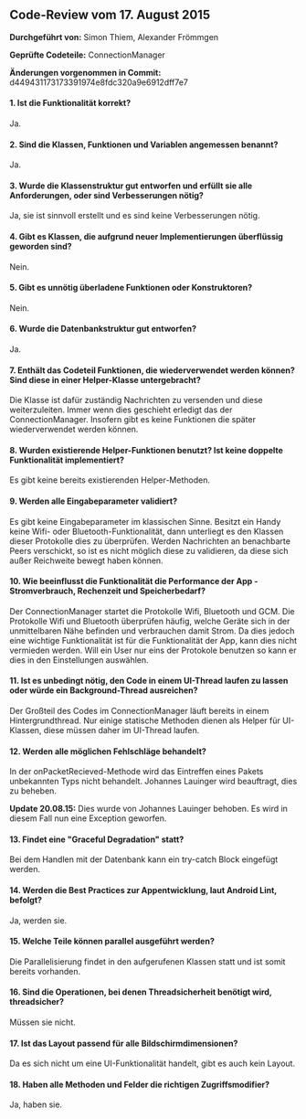 
## Code-Review vom 17. August 2015

**Durchgeführt von:** Simon Thiem, Alexander Frömmgen

**Geprüfte Codeteile:** ConnectionManager

**Änderungen vorgenommen in Commit:** d449431173173391974e8fdc320a9e6912dff7e7

#### 1. Ist die Funktionalität korrekt?

Ja.

#### 2. Sind die Klassen, Funktionen und Variablen angemessen benannt?

Ja.

#### 3. Wurde die Klassenstruktur gut entworfen und erfüllt sie alle Anforderungen, oder sind Verbesserungen nötig?

Ja, sie ist sinnvoll erstellt und es sind keine Verbesserungen nötig.

#### 4. Gibt es Klassen, die aufgrund neuer Implementierungen überflüssig geworden sind?

Nein.

#### 5. Gibt es unnötig überladene Funktionen oder Konstruktoren?

Nein.

#### 6. Wurde die Datenbankstruktur gut entworfen?

Ja.

#### 7. Enthält das Codeteil Funktionen, die wiederverwendet werden können? Sind diese in einer Helper-Klasse untergebracht?

Die Klasse ist dafür zuständig Nachrichten zu versenden und diese weiterzuleiten. Immer wenn dies geschieht erledigt das der ConnectionManager. Insofern gibt es keine Funktionen die später wiederverwendet werden können.

#### 8. Wurden existierende Helper-Funktionen benutzt? Ist keine doppelte Funktionalität implementiert?

Es gibt keine bereits existierenden Helper-Methoden.

#### 9. Werden alle Eingabeparameter validiert?

Es gibt keine Eingabeparameter im klassischen Sinne. Besitzt ein Handy keine Wifi- oder Bluetooth-Funktionalität, dann unterliegt es den Klassen dieser Protokolle dies zu überprüfen. Werden Nachrichten an benachbarte Peers verschickt, so ist es nicht möglich diese zu validieren, da diese sich außer Reichweite bewegt haben können.

#### 10. Wie beeinflusst die Funktionalität die Performance der App - Stromverbrauch, Rechenzeit und Speicherbedarf?

Der ConnectionManager startet die Protokolle Wifi, Bluetooth und GCM. Die Protokolle Wifi und Bluetooth überprüfen häufig, welche Geräte sich in der unmittelbaren Nähe befinden und verbrauchen damit Strom. Da dies jedoch eine wichtige Funktionalität ist für die Funktionalität der App, kann dies nicht vermieden werden. Will ein User nur eins der Protokole benutzen so kann er dies in den Einstellungen auswählen.

#### 11. Ist es unbedingt nötig, den Code in einem UI-Thread laufen zu lassen oder würde ein Background-Thread ausreichen?

Der Großteil des Codes im ConnectionManager läuft bereits in einem Hintergrundthread. Nur einige statische Methoden dienen als Helper für UI-Klassen, diese müssen daher im UI-Thread laufen.

#### 12. Werden alle möglichen Fehlschläge behandelt?

In der onPacketRecieved-Methode wird das Eintreffen eines Pakets unbekannten Typs nicht behandelt. Johannes Lauinger wird beauftragt, dies zu beheben.

**Update 20.08.15:** Dies wurde von Johannes Lauinger behoben. Es wird in diesem Fall nun eine Exception geworfen.

#### 13. Findet eine "Graceful Degradation" statt?

Bei dem Handlen mit der Datenbank kann ein try-catch Block eingefügt werden.

#### 14. Werden die Best Practices zur Appentwicklung, laut Android Lint, befolgt?

Ja, werden sie.

#### 15. Welche Teile können parallel ausgeführt werden?

Die Parallelisierung findet in den aufgerufenen Klassen statt und ist somit bereits vorhanden.

#### 16. Sind die Operationen, bei denen Threadsicherheit benötigt wird, threadsicher?

Müssen sie nicht.

#### 17. Ist das Layout passend für alle Bildschirmdimensionen?

Da es sich nicht um eine UI-Funktionalität handelt, gibt es auch kein Layout.

#### 18. Haben alle Methoden und Felder die richtigen Zugriffsmodifier?

Ja, haben sie.

